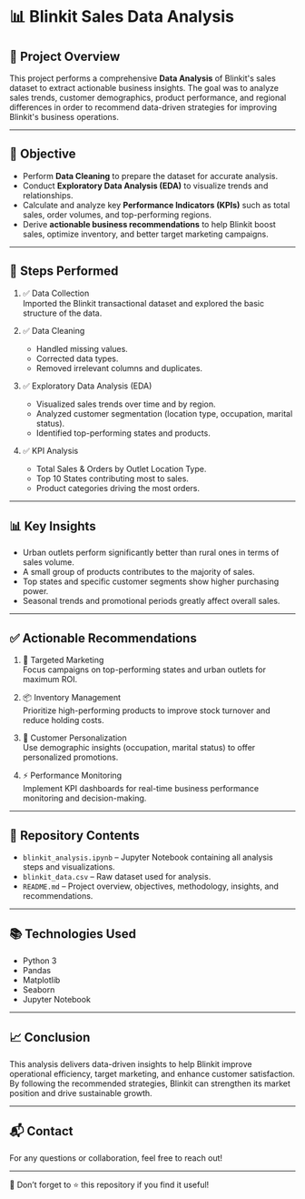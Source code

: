 # 📊 Blinkit Sales Data Analysis

## 🚀 Project Overview
This project performs a comprehensive **Data Analysis** of Blinkit's sales dataset to extract actionable business insights. The goal was to analyze sales trends, customer demographics, product performance, and regional differences in order to recommend data-driven strategies for improving Blinkit's business operations.

---

## 🎯 Objective
- Perform **Data Cleaning** to prepare the dataset for accurate analysis.
- Conduct **Exploratory Data Analysis (EDA)** to visualize trends and relationships.
- Calculate and analyze key **Performance Indicators (KPIs)** such as total sales, order volumes, and top-performing regions.
- Derive **actionable business recommendations** to help Blinkit boost sales, optimize inventory, and better target marketing campaigns.

---

## 🧱 Steps Performed

1. ✅ Data Collection  
   Imported the Blinkit transactional dataset and explored the basic structure of the data.

2. ✅ Data Cleaning  
   - Handled missing values.
   - Corrected data types.
   - Removed irrelevant columns and duplicates.

3. ✅ Exploratory Data Analysis (EDA)  
   - Visualized sales trends over time and by region.
   - Analyzed customer segmentation (location type, occupation, marital status).
   - Identified top-performing states and products.

4. ✅ KPI Analysis  
   - Total Sales & Orders by Outlet Location Type.
   - Top 10 States contributing most to sales.
   - Product categories driving the most orders.

---

## 📊 Key Insights

- Urban outlets perform significantly better than rural ones in terms of sales volume.
- A small group of products contributes to the majority of sales.
- Top states and specific customer segments show higher purchasing power.
- Seasonal trends and promotional periods greatly affect overall sales.

---

## ✅ Actionable Recommendations

1. 🎯 Targeted Marketing  
   Focus campaigns on top-performing states and urban outlets for maximum ROI.

2. 📦 Inventory Management  
   Prioritize high-performing products to improve stock turnover and reduce holding costs.

3. 📲 Customer Personalization  
   Use demographic insights (occupation, marital status) to offer personalized promotions.

4. ⚡ Performance Monitoring  
   Implement KPI dashboards for real-time business performance monitoring and decision-making.

---

## 📁 Repository Contents

- `blinkit_analysis.ipynb` – Jupyter Notebook containing all analysis steps and visualizations.
- `blinkit_data.csv` – Raw dataset used for analysis.
- `README.md` – Project overview, objectives, methodology, insights, and recommendations.

---

## 📚 Technologies Used

- Python 3
- Pandas
- Matplotlib
- Seaborn
- Jupyter Notebook

---

## 📈 Conclusion

This analysis delivers data-driven insights to help Blinkit improve operational efficiency, target marketing, and enhance customer satisfaction. By following the recommended strategies, Blinkit can strengthen its market position and drive sustainable growth.

---

## 📬 Contact

For any questions or collaboration, feel free to reach out!

---

🔔 Don’t forget to ⭐ this repository if you find it useful!
